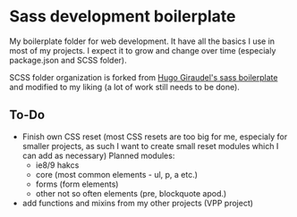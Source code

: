 # Sass development boilerplate
My boilerplate folder for web development. It have all the basics I use in most of my projects. I expect it to grow and change over time (especialy package.json and SCSS folder).

SCSS folder organization is forked from [Hugo Giraudel's sass boilerplate][sass] and modified to my liking (a lot of work still needs to be done).

## To-Do
- Finish own CSS reset (most CSS resets are too big for me, especialy for smaller projects, as such I want to create small reset modules which I can add as necessary) Planned modules:
    - ie8/9 hakcs
    - core (most common elements - ul, p, a etc.)
    - forms (form elements)
    - other not so often elements (pre, blockquote apod.)
- add functions and mixins from my other projects (VPP project)


[sass]: (https://github.com/HugoGiraudel/sass-boilerplate)
